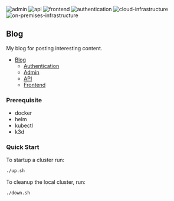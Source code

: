 ![admin](https://github.com/edenreich/blog/workflows/admin/badge.svg)
![api](https://github.com/edenreich/blog/workflows/api/badge.svg)
![frontend](https://github.com/edenreich/blog/workflows/frontend/badge.svg)
![authentication](https://github.com/edenreich/blog/workflows/authentication/badge.svg)
![cloud-infrastructure](https://github.com/edenreich/blog/workflows/cloud-infrastructure/badge.svg)
![on-premises-infrastructure](https://github.com/edenreich/blog/workflows/on-premises-infrastructure/badge.svg)

## Blog

My blog for posting interesting content.

- [Blog](#README.md)
  - [Authentication](authentication/#README.md)
  - [Admin](admin/#README.md)
  - [API](api/#README.md)
  - [Frontend](frontend/#README.md)


### Prerequisite

* docker
* helm
* kubectl
* k3d

### Quick Start

To startup a cluster run:
```sh
./up.sh
```

To cleanup the local cluster, run:
```sh
./down.sh
```
